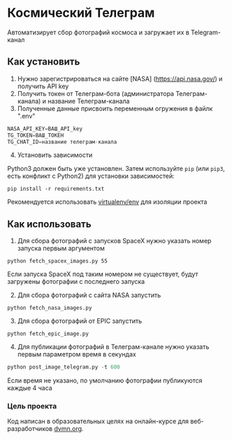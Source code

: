 # Космический Телеграм

Автоматизирует сбор фотографий космоса и загружает их в Telegram-канал

## Как установить

1. Нужно зарегистрироваться на сайте [NASA] (https://api.nasa.gov/) и получить API key
2. Получить токен от Телеграм-бота (администратора Телеграм-канала) и название Телеграм-канала
3. Полученные данные присвоить переменным огружения в файлк ".env"

```python
NASA_API_KEY=ВАШ_API_key
TG_TOKEN=ВАШ_ТОКЕН
TG_CHAT_ID=название телеграм-канала
```

4. Установить зависимости

Python3 должен быть уже установлен. 
Затем используйте `pip` (или `pip3`, есть конфликт с Python2) для установки зависимостей:
```
pip install -r requirements.txt
```
Рекомендуется использовать [virtualenv/env](https://docs.python.org/3/library/venv.html) для изоляции проекта

## Как использовать

1. Для сбора фотографий с запусков SpaceX нужно указать номер запуска первым аргументом

```
python fetch_spacex_images.py 55
```

Если запуска SpaceX под таким номером не существует, будут загружены фотографии с последнего запуска

2. Для сбора фотографий с сайта NASA запустить

```
python fetch_nasa_images.py
```

3. Для сбора фотографий от EPIC запустить

```
python fetch_epic_image.py
```

4. Для публикации фотографий в Телеграм-канале нужно указать первым параметром время в секундах 

```python
python post_image_telegram.py -t 600 
```

Если время не указано, по умолчанию фотографии публикуются каждые 4 часа

### Цель проекта

Код написан в образовательных целях на онлайн-курсе для веб-разработчиков [dvmn.org](https://dvmn.org/).



